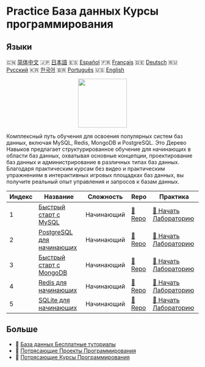 # Practice База данных Курсы программирования

## Языки

🇨🇳 [简体中文](README_zh.md) 🇯🇵 [日本語](README_ja.md) 🇪🇸 [Español](README_es.md) 🇫🇷 [Français](README_fr.md) 🇩🇪 [Deutsch](README_de.md) 🇷🇺 [Русский](README_ru.md) 🇰🇷 [한국어](README_ko.md) 🇧🇷 [Português](README_pt.md) 🇺🇸 [English](README.md) 

<div align="center">
<img width="128px" src="https://file.labex.io/path/S2s0kYPxCISr.png">
</div>

Комплексный путь обучения для освоения популярных систем баз данных, включая MySQL, Redis, MongoDB и PostgreSQL. Это Дерево Навыков предлагает структурированное обучение для начинающих в области баз данных, охватывая основные концепции, проектирование баз данных и администрирование в различных типах баз данных. Благодаря практическим курсам без видео и практическим упражнениям в интерактивных игровых площадках баз данных, вы получите реальный опыт управления и запросов к базам данных.

|   Индекс | Название                                                                          | Сложность   | Repo                                                              | Практика                                                                      |
|----------|-----------------------------------------------------------------------------------|-------------|-------------------------------------------------------------------|-------------------------------------------------------------------------------|
|        1 | [Быстрый старт с MySQL](https://labex.io/ru/courses/quick-start-with-mysql)       | Начинающий  | [🔗 Repo](https://github.com/labex-labs/quick-start-with-mysql)   | [🚀 Начать Лабораторию](https://labex.io/ru/courses/quick-start-with-mysql)   |
|        2 | [PostgreSQL для начинающих](https://labex.io/ru/courses/postgresql-for-beginners) | Начинающий  | [🔗 Repo](https://github.com/labex-labs/postgresql-for-beginners) | [🚀 Начать Лабораторию](https://labex.io/ru/courses/postgresql-for-beginners) |
|        3 | [Быстрый старт с MongoDB](https://labex.io/ru/courses/quick-start-with-mongodb)   | Начинающий  | [🔗 Repo](https://github.com/labex-labs/quick-start-with-mongodb) | [🚀 Начать Лабораторию](https://labex.io/ru/courses/quick-start-with-mongodb) |
|        4 | [Redis для начинающих](https://labex.io/ru/courses/redis-for-beginners)           | Начинающий  | [🔗 Repo](https://github.com/labex-labs/redis-for-beginners)      | [🚀 Начать Лабораторию](https://labex.io/ru/courses/redis-for-beginners)      |
|        5 | [SQLite для начинающих](https://labex.io/ru/courses/sqlite-for-beginners)         | Начинающий  | [🔗 Repo](https://github.com/labex-labs/sqlite-for-beginners)     | [🚀 Начать Лабораторию](https://labex.io/ru/courses/sqlite-for-beginners)     |

## Больше

- 🔗 [База данных Бесплатные туториалы](https://github.com/labex-labs/database-free-tutorials)
- 🔗 [Потрясающие Проекты Программирования](https://github.com/labex-labs/awesome-programming-projects)
- 🔗 [Потрясающие Курсы Программирования](https://github.com/labex-labs/awesome-programming-courses)

